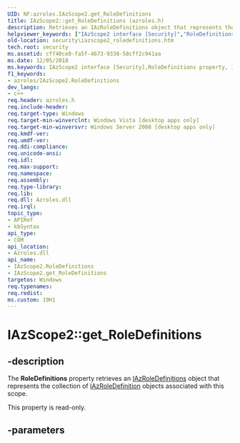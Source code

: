 ```yaml
---
UID: NF:azroles.IAzScope2.get_RoleDefinitions
title: IAzScope2::get_RoleDefinitions (azroles.h)
description: Retrieves an IAzRoleDefinitions object that represents the collection of IAzRoleDefinition objects associated with this scope.
helpviewer_keywords: ["IAzScope2 interface [Security]","RoleDefinitions property","IAzScope2.RoleDefinitions","IAzScope2.get_RoleDefinitions","IAzScope2::RoleDefinitions","IAzScope2::get_RoleDefinitions","RoleDefinitions property [Security]","RoleDefinitions property [Security]","IAzScope2 interface","azroles/IAzScope2::RoleDefinitions","azroles/IAzScope2::get_RoleDefinitions","get_RoleDefinitions","security.iazscope2_roledefinitions"]
old-location: security\iazscope2_roledefinitions.htm
tech.root: security
ms.assetid: cff40ce8-fa5f-4673-9338-58cff2c941aa
ms.date: 12/05/2018
ms.keywords: IAzScope2 interface [Security],RoleDefinitions property, IAzScope2.RoleDefinitions, IAzScope2.get_RoleDefinitions, IAzScope2::RoleDefinitions, IAzScope2::get_RoleDefinitions, RoleDefinitions property [Security], RoleDefinitions property [Security],IAzScope2 interface, azroles/IAzScope2::RoleDefinitions, azroles/IAzScope2::get_RoleDefinitions, get_RoleDefinitions, security.iazscope2_roledefinitions
f1_keywords:
- azroles/IAzScope2.RoleDefinitions
dev_langs:
- c++
req.header: azroles.h
req.include-header: 
req.target-type: Windows
req.target-min-winverclnt: Windows Vista [desktop apps only]
req.target-min-winversvr: Windows Server 2008 [desktop apps only]
req.kmdf-ver: 
req.umdf-ver: 
req.ddi-compliance: 
req.unicode-ansi: 
req.idl: 
req.max-support: 
req.namespace: 
req.assembly: 
req.type-library: 
req.lib: 
req.dll: Azroles.dll
req.irql: 
topic_type:
- APIRef
- kbSyntax
api_type:
- COM
api_location:
- Azroles.dll
api_name:
- IAzScope2.RoleDefinitions
- IAzScope2.get_RoleDefinitions
targetos: Windows
req.typenames: 
req.redist: 
ms.custom: 19H1
---
```


# IAzScope2::get_RoleDefinitions


## -description


The <b>RoleDefinitions</b> property retrieves an <a href="https://docs.microsoft.com/windows/desktop/api/azroles/nn-azroles-iazroledefinitions">IAzRoleDefinitions</a> object that represents the collection of <a href="https://docs.microsoft.com/windows/desktop/api/azroles/nn-azroles-iazroledefinition">IAzRoleDefinition</a> objects associated with this scope.

This property is read-only.


## -parameters

